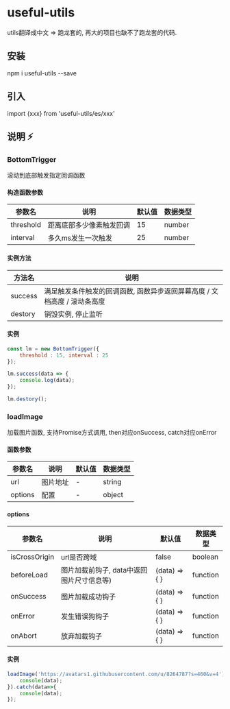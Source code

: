 # useful-utils
utils翻译成中文 => 跑龙套的, 再大的项目也缺不了跑龙套的代码.

## 安装
npm i useful-utils --save

## 引入
import {xxx} from 'useful-utils/es/xxx'

## 说明 :zap:
### BottomTrigger
滚动到底部触发指定回调函数

#### 构造函数参数 
| 参数名 | 说明 | 默认值 | 数据类型 |
| --- | --- | --- | --- |
| threshold | 距离底部多少像素触发回调 | 15 |number|
| interval | 多久ms发生一次触发 | 25 | number |

#### 实例方法 
| 方法名 | 说明 | 
| --- | --- |
| success | 满足触发条件触发的回调函数, 函数异步返回屏幕高度 / 文档高度 / 滚动条高度 |
| destory | 销毁实例, 停止监听 |

#### 实例 
``` javascript
const lm = new BottomTrigger({
    threshold : 15, interval : 25
});

lm.success(data => {
    console.log(data);
});

lm.destory();
```

### loadImage
加载图片函数, 支持Promise方式调用, then对应onSuccess, catch对应onError

#### 函数参数 
| 参数名 | 说明 | 默认值 | 数据类型 |
| --- | --- | --- | --- |
| url | 图片地址 | - |string|
| options | 配置 | - | object |

#### options 
| 参数名 | 说明 | 默认值 | 数据类型 |
| --- | --- | --- | --- |
| isCrossOrigin | url是否跨域 | false |boolean|
| beforeLoad | 图片加载前钩子, data中返回图片尺寸信息等) | (data) => { } | function |
| onSuccess | 图片加载成功钩子 | (data) => { } | function |
| onError | 发生错误狗钩子 | (data) => { } | function |
| onAbort | 放弃加载钩子 | (data) => { } | function |

#### 实例 
``` javascript
loadImage('https://avatars1.githubusercontent.com/u/8264787?s=460&v=4').then(data=>{
    console(data);
}).catch(data=>{
    console(data);
});
```
